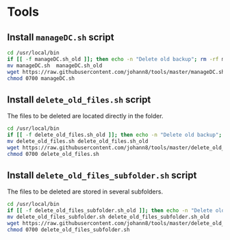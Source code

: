 # Tools

## Install `manageDC.sh` script 

```bash
cd /usr/local/bin
if [[ -f manageDC.sh_old ]]; then echo -n "Delete old backup"; rm -rf manageDC.sh_old; echo [ Done ]; fi
mv manageDC.sh  manageDC.sh_old
wget https://raw.githubusercontent.com/johann8/tools/master/manageDC.sh
chmod 0700 manageDC.sh 
```

## Install `delete_old_files.sh` script
The files to be deleted are located directly in the folder.

```bash
cd /usr/local/bin
if [[ -f delete_old_files.sh_old ]]; then echo -n "Delete old backup"; rm -rf delete_old_files.sh_old; echo [ Done ]; fi
mv delete_old_files.sh delete_old_files.sh_old
wget https://raw.githubusercontent.com/johann8/tools/master/delete_old_files.sh
chmod 0700 delete_old_files.sh
```

## Install `delete_old_files_subfolder.sh` script
The files to be deleted are stored in several subfolders.

```bash
cd /usr/local/bin
if [[ -f delete_old_files_subfolder.sh_old ]]; then echo -n "Delete old backup"; rm -rf delete_old_files_subfolder.sh_old; echo [ Done ]; fi
mv delete_old_files_subfolder.sh delete_old_files_subfolder.sh_old
wget https://raw.githubusercontent.com/johann8/tools/master/delete_old_files_subfolder.sh
chmod 0700 delete_old_files_subfolder.sh
```
